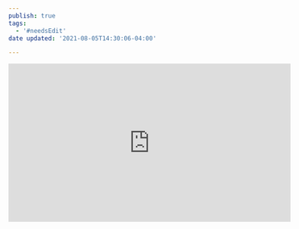```yaml
---
publish: true
tags:
  - '#needsEdit'
date updated: '2021-08-05T14:30:06-04:00'

---
```


<iframe width="560" height="315" src="https://www.youtube.com/embed/dQw4w9WgXcQ?controls=1&autoplay=1&mute=1" title="YouTube video player" frameborder="0" allow="accelerometer; autoplay; clipboard-write; encrypted-media; gyroscope; picture-in-picture" allowfullscreen></iframe>
